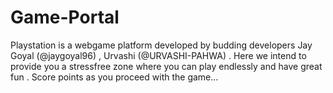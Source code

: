 # Game-Portal

Playstation is a webgame platform developed by budding developers Jay Goyal (@jaygoyal96) , Urvashi (@URVASHI-PAHWA) . 
Here we intend to provide you a stressfree zone where you can play endlessly and have
great fun . 
Score points as you proceed with the game...
